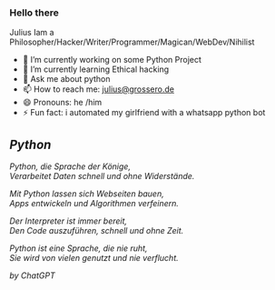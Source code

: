 ### Hello there
<link rel="stylesheet" type="text/css" href="style.css">
<p>
Julius Iam a Philosopher/Hacker/Writer/Programmer/Magican/WebDev/Nihilist
</p>


- 🔭 I’m currently working on some Python Project
- 🌱 I’m currently learning Ethical hacking
- 💬 Ask me about python
- 📫 How to reach me: julius@grossero.de
- 😄 Pronouns: he /him
- ⚡ Fun fact: i automated my girlfriend with a whatsapp python bot
<i>

  <h2>Python</h2>
  
Python, die Sprache der Könige,</br>
Verarbeitet Daten schnell und ohne Widerstände.</br>
    
Mit Python lassen sich Webseiten bauen,</br>
Apps entwickeln und Algorithmen verfeinern.</br>
    
Der Interpreter ist immer bereit,</br>
Den Code auszuführen, schnell und ohne Zeit.</br>
    
Python ist eine Sprache, die nie ruht,</br>
Sie wird von vielen genutzt und nie verflucht.</br>

   
    
by ChatGPT
</i>
